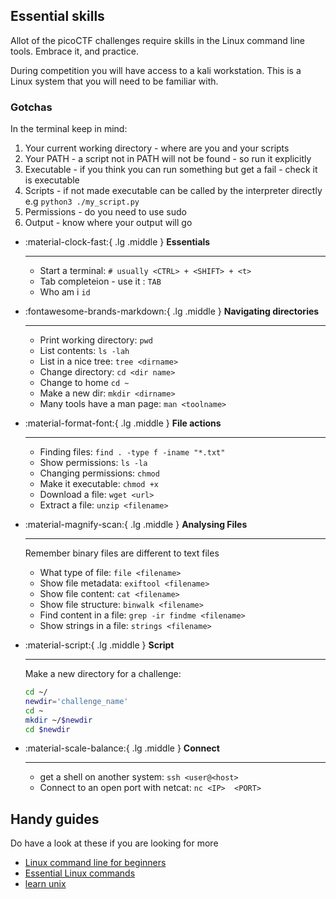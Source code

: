 ## Essential skills

Allot of the picoCTF challenges require skills in the Linux command line tools. Embrace it, and practice.

During competition you will have access to a kali workstation. This is a Linux system that you will need to be familiar with.

### Gotchas

In the terminal keep in mind:

1. Your current working directory - where are you and your scripts
1. Your PATH - a script not in PATH will not be found - so run it explicitly
1. Executable - if you think you can run something but get a fail - check it is executable
1. Scripts - if not made executable can be called by the interpreter directly e.g `python3 ./my_script.py`
1. Permissions - do you need to use sudo
1. Output - know where your output will go

<div class="grid cards" markdown>

- :material-clock-fast:{ .lg .middle } __Essentials__

    ---
  - Start a terminal: `# usually <CTRL> + <SHIFT> + <t>`
  - Tab completeion - use it : `TAB`
  - Who am i `id`

- :fontawesome-brands-markdown:{ .lg .middle } __Navigating directories__

    ---
  - Print working directory: `pwd`
  - List contents: `ls -lah`
  - List in a nice tree: `tree <dirname>`
  - Change directory: `cd <dir name>`
  - Change to home `cd ~`
  - Make a new dir: `mkdir <dirname>`
  - Many tools have a man page: `man <toolname>`

- :material-format-font:{ .lg .middle } __File actions__

    ---
  - Finding files: `find . -type f -iname "*.txt"`
  - Show permissions: `ls -la`
  - Changing permissions: `chmod`
  - Make it executable: `chmod +x`
  - Download a file: `wget <url>`
  - Extract a file: `unzip <filename>`

- :material-magnify-scan:{ .lg .middle } __Analysing Files__

    ---
    Remember binary files are different to text files

  - What type of file: `file <filename>`
  - Show file metadata: `exiftool <filename>`
  - Show file content: `cat <filename>`
  - Show file structure: `binwalk <filename>`
  - Find content in a file: `grep -ir findme <filename>`
  - Show strings in a file: `strings <filename>`

- :material-script:{ .lg .middle } __Script__

    ---
    Make a new directory for a challenge:

    ```sh
    cd ~/
    newdir='challenge_name'
    cd ~
    mkdir ~/$newdir
    cd $newdir
    ```

- :material-scale-balance:{ .lg .middle } __Connect__

    ---
  - get a shell on another system: `ssh <user@<host>`
  - Connect to an open port with netcat: `nc <IP>  <PORT>`

</div>

## Handy guides

Do have a look at these if you are looking for more

- [Linux command line for beginners](https://ubuntu.com/tutorials/command-line-for-beginners#1-overview)
- [Essential Linux commands](https://itsfoss.com/essential-ubuntu-commands/)
- [learn unix](https://www.tutorialspoint.com/unix/index.htm)
